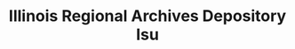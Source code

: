 ---
layout: repo
title: "Illinois Regional Archives Depository Isu"
id: 15986
permalink: repos/15986/
---